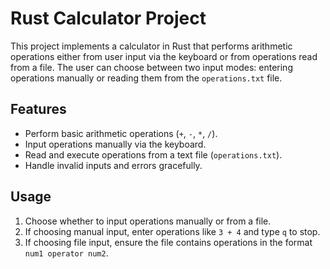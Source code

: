 # Rust Calculator Project

This project implements a calculator in Rust that performs arithmetic operations either from user input via the keyboard or from operations read from a file. The user can choose between two input modes: entering operations manually or reading them from the `operations.txt` file.

## Features
- Perform basic arithmetic operations (`+`, `-`, `*`, `/`).
- Input operations manually via the keyboard.
- Read and execute operations from a text file (`operations.txt`).
- Handle invalid inputs and errors gracefully.

## Usage
1. Choose whether to input operations manually or from a file.
2. If choosing manual input, enter operations like `3 + 4` and type `q` to stop.
3. If choosing file input, ensure the file contains operations in the format `num1 operator num2`.
